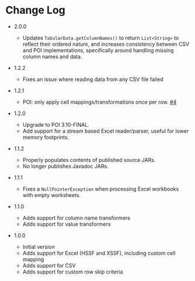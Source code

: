 # Change Log
*   2.0.0
    *   Updates `TabularData.getColumnNames()` to return `List<String>` to reflect their ordered nature, and increases consistency between CSV and POI implementations, specifically around handling missing column names and data.

*   1.2.2
    *   Fixes an issue where reading data from any CSV file failed 
    
*   1.2.1
    *   POI: only apply cell mappings/transformations once per row. [#4](https://github.com/commercehub-oss/griddle/issues/4)

*   1.2.0
    *   Upgrade to POI 3.10-FINAL.
    *   Add support for a stream based Excel reader/parser, useful for lower memory footprints.

*   1.1.2
    *   Properly populates contents of published source JARs.
    *   No longer publishes Javadoc JARs.

*   1.1.1
    *   Fixes a `NullPointerException` when processing Excel workbooks with empty worksheets.

*   1.1.0
    *   Adds support for column name transformers
    *   Adds support for value transformers

*   1.0.0
    *   Initial version
    *   Adds support for Excel (HSSF and XSSF), including custom cell mapping
    *   Adds support for CSV
    *   Adds support for custom row skip criteria
